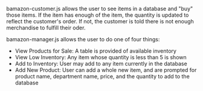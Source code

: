 bamazon-customer.js allows the user to see items in a database and "buy" those items. If the item has enough of the item, the quantity is updated to reflect the customer's order. If not, the customer is told there is not enough merchandise to fulfill their oder.

bamazon-manager.js allows the user to do one of four things:
  - View Products for Sale: A table is provided of available inventory
  - View Low Inventory: Any item whose quantity is less than 5 is shown
  - Add to Inventory: User may add to any item currently in the database
  - Add New Product: User can add a whole new item, and are prompted for product name, department name, price, and the quantity to add to the database
  
